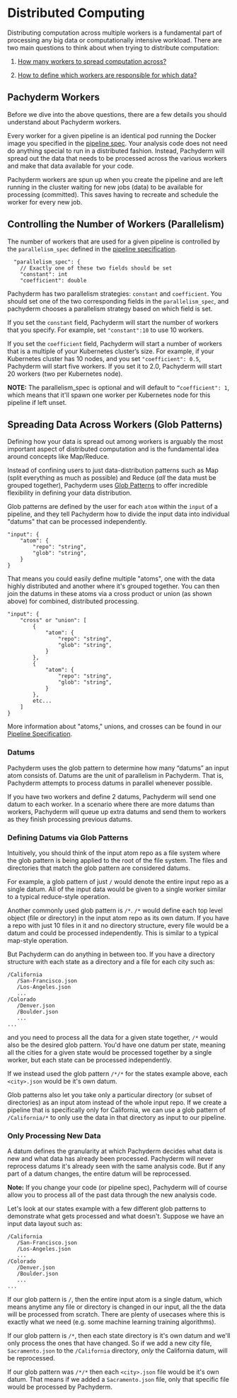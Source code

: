# Distributed Computing

Distributing computation across multiple workers is a fundamental part of processing any big data or computationally intensive workload. There are two main questions to think about when trying to distribute computation:

1. [How many workers to spread computation across?](#controlling-the-number-of-workers-parallelism)

2. [How to define which workers are responsible for which data?](#spreading-data-across-workers-glob-patterns)

## Pachyderm Workers

Before we dive into the above questions, there are a few details you should understand about Pachyderm workers.

Every worker for a given pipeline is an identical pod running the Docker image you specified in the [pipeline spec](../reference/pipeline_spec.html). Your analysis code does not need do anything special to run in a distributed fashion. Instead, Pachyderm will spread out the data that needs to be processed across the various workers and make that data available for your code.

Pachyderm workers are spun up when you create the pipeline and are left running in the cluster waiting for new jobs (data) to be available for processing (committed). This saves having to recreate and schedule the worker for every new job.

## Controlling the Number of Workers (Parallelism)

The number of workers that are used for a given pipeline is controlled by the `parallelism_spec` defined in the [pipeline specification](../reference/pipeline_spec.html).

```
  "parallelism_spec": {
    // Exactly one of these two fields should be set
    "constant": int
    "coefficient": double
```
Pachyderm has two parallelism strategies: `constant` and `coefficient`. You should set one of the two corresponding fields in the `parallelism_spec`, and pachyderm chooses a parallelism strategy based on which field is set.

If you set the `constant` field, Pachyderm will start the number of workers that you specify. For example, set `"constant":10` to use 10 workers.

If you set the `coefficient` field, Pachyderm will start a number of workers that is a multiple of your Kubernetes cluster’s size. For example, if your Kubernetes cluster has 10 nodes, and you set `"coefficient": 0.5`, Pachyderm will start five workers. If you set it to 2.0, Pachyderm will start 20 workers (two per Kubernetes node).

**NOTE:** The parallelism_spec is optional and will default to `“coefficient": 1`, which means that it'll spawn one worker per Kubernetes node for this pipeline if left unset.

## Spreading Data Across Workers (Glob Patterns)

Defining how your data is spread out among workers is arguably the most important aspect of distributed computation and is the fundamental idea around concepts like Map/Reduce.

Instead of confining users to just data-distribution patterns such as Map (split everything as much as possible) and Reduce (_all_ the data must be grouped together), Pachyderm uses [Glob Patterns](https://en.wikipedia.org/wiki/Glob_(programming)) to offer incredible flexibility in defining your data distribution.

 Glob patterns are defined by the user for each `atom` within the `input` of a pipeline, and they tell Pachyderm how to divide the input data into individual "datums" that can be processed independently.

```
"input": {
    "atom": {
        "repo": "string",
        "glob": "string",
    }
}
```

That means you could easily define multiple "atoms", one with the data highly distributed and another where it's grouped together.  You can then join the datums in these atoms via a cross product or union (as shown above) for combined, distributed processing.

```
"input": {
    "cross" or "union": [
        {
            "atom": {
                "repo": "string",
                "glob": "string",
            }
        },
        {
            "atom": {
                "repo": "string",
                "glob": "string",
            }
        },
        etc...
    ]
}
```

More information about "atoms," unions, and crosses can be found in our [Pipeline Specification](http://docs.pachyderm.io/en/latest/reference/pipeline_spec.html).

### Datums

Pachyderm uses the glob pattern to determine how many “datums” an input atom consists of. Datums are the unit of parallelism in Pachyderm. That is, Pachyderm attempts to process datums in parallel whenever possible.

If you have two workers and define 2 datums, Pachyderm will send one datum to each worker. In a scenario where there are more datums than workers, Pachyderm will queue up extra datums and send them to workers as they finish processing previous datums.

### Defining Datums via Glob Patterns

Intuitively, you should think of the input atom repo as a file system where the glob pattern is being applied to the root of the file system. The files and directories that match the glob pattern are considered datums.

For example, a glob pattern of just `/` would denote the entire input repo as a single datum. All of the input data would be given to a single worker similar to a typical reduce-style operation.

Another commonly used glob pattern is `/*`. `/*` would define each top level object (file or directory) in the input atom repo as its own datum. If you have a repo with just 10 files in it and no directory structure, every file would be a datum and could be processed independently. This is similar to a  typical map-style operation.

But Pachyderm can do anything in between too. If you have a directory structure with each state as a directory and a file for each city such as:

```
/California
   /San-Francisco.json
   /Los-Angeles.json
   ...
/Colorado
   /Denver.json
   /Boulder.json
   ...
...
```

and you need to process all the data for a given state together, `/*` would also be the desired glob pattern. You'd have one datum per state, meaning all the cities for a given state would be processed together by a single worker, but each state can be processed independently.

If we instead used the glob pattern `/*/*` for the states example above, each `<city>.json` would be it's own datum.

Glob patterns also let you take only a particular directory (or subset of directories) as an input atom instead of the whole input repo. If we create a pipeline that is specifically only for California, we can use a glob pattern of `/California/*` to only use the data in that directory as input to our pipeline.

### Only Processing New Data

A datum defines the granularity at which Pachyderm decides what data is new and what data has already been processed. Pachyderm will never reprocess datums it's already seen with the same analysis code. But if any part of a datum changes, the entire datum will be reprocessed.

**Note:** If you change your code (or pipeline spec), Pachyderm will of course allow you to process all of the past data through the new analysis code.

Let's look at our states example with a few different glob patterns to demonstrate what gets processed and what doesn't. Suppose we have an input data layout such as:

```
/California
   /San-Francisco.json
   /Los-Angeles.json
   ...
/Colorado
   /Denver.json
   /Boulder.json
   ...
...
```

If our glob pattern is `/`, then the entire input atom is a single datum, which means anytime any file or directory is changed in our input, all the the data will be processed from scratch. There are plenty of usecases where this is exactly what we need (e.g. some machine learning training algorithms).

If our glob pattern is `/*`, then each state directory is it's own datum and we'll only process the ones that have changed. So if we add a  new city file, `Sacramento.json` to the `/California` directory, _only_ the California datum, will be reprocessed.

If our glob pattern was `/*/*` then each `<city>.json` file would be it's own datum. That means if we added a `Sacramento.json` file, only that specific file would be processed by Pachyderm.

